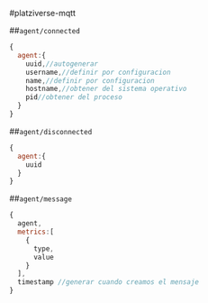 #platziverse-mqtt

##`agent/connected`

``` js
{
  agent:{
    uuid,//autogenerar
    username,//definir por configuracion
    name,//definir por configuracion
    hostname,//obtener del sistema operativo
    pid//obtener del proceso
  }
}
```
##`agent/disconnected`

``` js
{
  agent:{
    uuid
  }
}

```

##`agent/message`

``` js
{
  agent,
  metrics:[
    {
      type,
      value
    }
  ],
  timestamp //generar cuando creamos el mensaje
}
```
